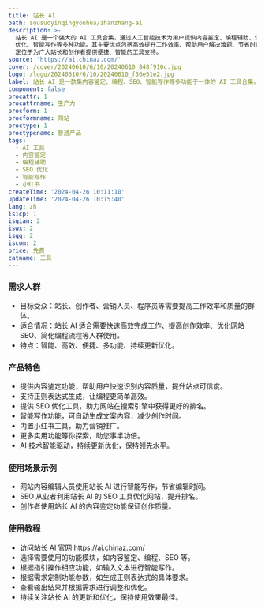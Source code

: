 ```yaml
---
title: 站长 AI
path: sousuoyinqingyouhua/zhanzhang-ai
description: >-
  站长 AI 是一个强大的 AI 工具合集，通过人工智能技术为用户提供内容鉴定、编程辅助、SEO
  优化、智能写作等多种功能。其主要优点包括高效提升工作效率、帮助用户解决难题、节省时间成本、提高内容质量等。站长 AI
  定位于为广大站长和创作者提供便捷、智能的工具支持。
source: 'https://ai.chinaz.com/'
cover: /cover/20240610/6/10/20240610_848f910c.jpg
logo: /logo/20240610/6/10/20240610_f36e51e2.jpg
label: 站长 AI 是一款集内容鉴定、编程、SEO、智能写作等多功能于一体的 AI 工具合集。
component: false
procattr: 1
procattrname: 生产力
procform: 1
procformname: 网站
proctype: 1
proctypename: 普通产品
tags:
  - AI 工具
  - 内容鉴定
  - 编程辅助
  - SEO 优化
  - 智能写作
  - 小红书
createTime: '2024-04-26 10:11:10'
updateTime: '2024-04-26 10:15:40'
lang: zh
isicp: 1
isqian: 2
iswx: 2
isqq: 2
iscom: 2
price: 免费
catname: 工具
---
```


### 需求人群

- 目标受众：站长、创作者、营销人员、程序员等需要提高工作效率和质量的群体。
- 适合情况：站长 AI 适合需要快速高效完成工作、提高创作效率、优化网站 SEO、简化编程流程等人群使用。
- 特点：智能、高效、便捷、多功能、持续更新优化。

### 产品特色

- 提供内容鉴定功能，帮助用户快速识别内容质量，提升站点可信度。
- 支持正则表达式生成，让编程更简单高效。
- 提供 SEO 优化工具，助力网站在搜索引擎中获得更好的排名。
- 智能写作功能，可自动生成文案内容，减少创作时间。
- 内置小红书工具，助力营销推广。
- 更多实用功能等你探索，助您事半功倍。
- AI 技术智能驱动，持续更新优化，保持领先水平。

### 使用场景示例

- 网站内容编辑人员使用站长 AI 进行智能写作，节省编辑时间。
- SEO 从业者利用站长 AI 的 SEO 工具优化网站，提升排名。
- 创作者使用站长 AI 的内容鉴定功能保证创作质量。

### 使用教程

- 访问站长 AI 官网 https://ai.chinaz.com/
- 选择需要使用的功能模块，如内容鉴定、编程、SEO 等。
- 根据指引操作相应功能，如输入文本进行智能写作。
- 根据需求定制功能参数，如生成正则表达式的具体要求。
- 查看输出结果并根据需求进行调整和优化。
- 持续关注站长 AI 的更新和优化，保持使用效果最佳。
